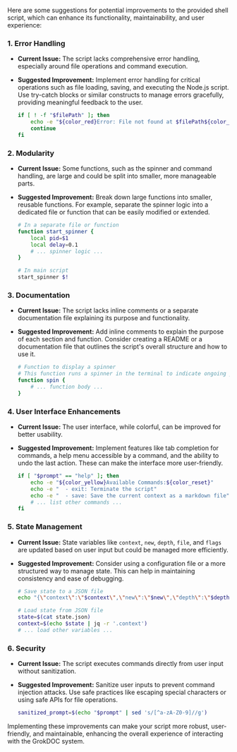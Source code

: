 Here are some suggestions for potential improvements to the provided shell script, which can enhance its functionality, maintainability, and user experience:

### 1. **Error Handling**
   - **Current Issue:** The script lacks comprehensive error handling, especially around file operations and command execution.
   - **Suggested Improvement:** Implement error handling for critical operations such as file loading, saving, and executing the Node.js script. Use try-catch blocks or similar constructs to manage errors gracefully, providing meaningful feedback to the user.

     ```bash
     if [ ! -f "$filePath" ]; then
         echo -e "${color_red}Error: File not found at $filePath${color_reset}"
         continue
     fi
     ```

### 2. **Modularity**
   - **Current Issue:** Some functions, such as the spinner and command handling, are large and could be split into smaller, more manageable parts.
   - **Suggested Improvement:** Break down large functions into smaller, reusable functions. For example, separate the spinner logic into a dedicated file or function that can be easily modified or extended.

     ```bash
     # In a separate file or function
     function start_spinner {
         local pid=$1
         local delay=0.1
         # ... spinner logic ...
     }

     # In main script
     start_spinner $!
     ```

### 3. **Documentation**
   - **Current Issue:** The script lacks inline comments or a separate documentation file explaining its purpose and functionality.
   - **Suggested Improvement:** Add inline comments to explain the purpose of each section and function. Consider creating a README or a documentation file that outlines the script's overall structure and how to use it.

     ```bash
     # Function to display a spinner
     # This function runs a spinner in the terminal to indicate ongoing processes
     function spin {
         # ... function body ...
     }
     ```

### 4. **User Interface Enhancements**
   - **Current Issue:** The user interface, while colorful, can be improved for better usability.
   - **Suggested Improvement:** Implement features like tab completion for commands, a help menu accessible by a command, and the ability to undo the last action. These can make the interface more user-friendly.

     ```bash
     if [ "$prompt" == "help" ]; then
         echo -e "${color_yellow}Available Commands:${color_reset}"
         echo -e "  - exit: Terminate the script"
         echo -e "  - save: Save the current context as a markdown file"
         # ... list other commands ...
     fi
     ```

### 5. **State Management**
   - **Current Issue:** State variables like `context`, `new`, `depth`, `file`, and `flags` are updated based on user input but could be managed more efficiently.
   - **Suggested Improvement:** Consider using a configuration file or a more structured way to manage state. This can help in maintaining consistency and ease of debugging.

     ```bash
     # Save state to a JSON file
     echo "{\"context\":\"$context\",\"new\":\"$new\",\"depth\":\"$depth\",\"file\":\"$file\",\"flags\":\"$flags\"}" > state.json

     # Load state from JSON file
     state=$(cat state.json)
     context=$(echo $state | jq -r '.context')
     # ... load other variables ...
     ```

### 6. **Security**
   - **Current Issue:** The script executes commands directly from user input without sanitization.
   - **Suggested Improvement:** Sanitize user inputs to prevent command injection attacks. Use safe practices like escaping special characters or using safe APIs for file operations.

     ```bash
     sanitized_prompt=$(echo "$prompt" | sed 's/[^a-zA-Z0-9]//g')
     ```

Implementing these improvements can make your script more robust, user-friendly, and maintainable, enhancing the overall experience of interacting with the GrokDOC system.